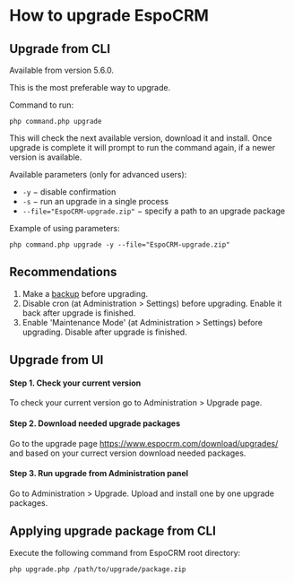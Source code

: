 # How to upgrade EspoCRM

## Upgrade from CLI

Available from version 5.6.0.

This is the most preferable way to upgrade.

Command to run:

```
php command.php upgrade
```

This will check the next available version, download it and install. Once upgrade is complete it will prompt to run the command again, if a newer version is available.

Available parameters (only for advanced users):

- `-y` − disable confirmation
- `-s` − run an upgrade in a single process
- `--file="EspoCRM-upgrade.zip"` − specify a path to an upgrade package

Example of using parameters:

```
php command.php upgrade -y --file="EspoCRM-upgrade.zip"
```

## Recommendations

1. Make a [backup](backup-and-restore.md) before upgrading.
2. Disable cron (at Administration > Settings) before upgrading. Enable it back after upgrade is finished.
3. Enable 'Maintenance Mode' (at Administration > Settings) before upgrading. Disable after upgrade is finished.

## Upgrade from UI

#### Step 1. Check your current version

To check your current version go to Administration > Upgrade page.

#### Step 2. Download needed upgrade packages

Go to the upgrade page https://www.espocrm.com/download/upgrades/ and based on your currect version download needed packages.

#### Step 3. Run upgrade from Administration panel

Go to Administration > Upgrade. Upload and install one by one upgrade packages.

## Applying upgrade package from CLI 

Execute the following command from EspoCRM root directory:

```
php upgrade.php /path/to/upgrade/package.zip
```
